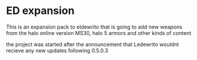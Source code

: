 # ED expansion
This is an expansion pack to eldewrito that is going to add new weapons from the halo online version MS30, halo 5 armors and other kinds of content

the project was started after the announcement that Ledewrito wouldnt recieve any new updates following 0.5.0.3
